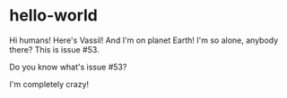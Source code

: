 # hello-world

Hi humans! Here's Vassil! And I'm on planet Earth! I'm so alone, anybody there? This is issue #53. 

Do you know what's issue #53?

I'm completely crazy!
